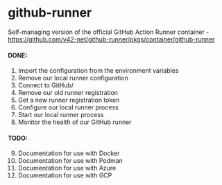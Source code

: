 # github-runner
Self-managing version of the official GitHub Action Runner container
-https://github.com/v42-net/github-runner/pkgs/container/github-runner

#### DONE:
1. Import the configuration from the environment variables
2. Remove our local runner configuration
3. Connect to GitHub/<org>
4. Remove our old runner registration
5. Get a new runner registration token
6. Configure our local runner process
7. Start our local runner process
8. Monitor the health of our GitHub runner

#### TODO:
9. Documentation for use with Docker
10. Documentation for use with Podman
11. Documentation for use with Azure
12. Documentation for use with GCP
